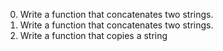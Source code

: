 0. Write a function that concatenates two strings.
1. Write a function that concatenates two strings.
2. Write a function that copies a string
